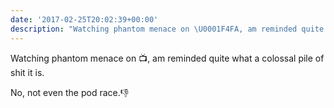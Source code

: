```yaml
---
date: '2017-02-25T20:02:39+00:00'
description: "Watching phantom menace on \U0001F4FA, am reminded quite what a colossal pile of shit it is. \n\nNo, not even the pod race.\U0001F44E"
---
```

Watching phantom menace on 📺, am reminded quite what a colossal pile of shit it is. 

No, not even the pod race.👎

